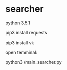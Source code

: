 # searcher
python 3.5.1

pip3 install requests

pip3 install vk

open temminal:

python3 /main_searcher.py
